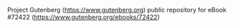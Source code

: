 Project Gutenberg (https://www.gutenberg.org) public repository
for eBook #72422 (https://www.gutenberg.org/ebooks/72422)
